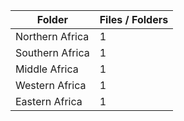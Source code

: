 | Folder          |   Files / Folders |
|-----------------|-------------------|
| Northern Africa |                 1 |
| Southern Africa |                 1 |
| Middle Africa   |                 1 |
| Western Africa  |                 1 |
| Eastern Africa  |                 1 |